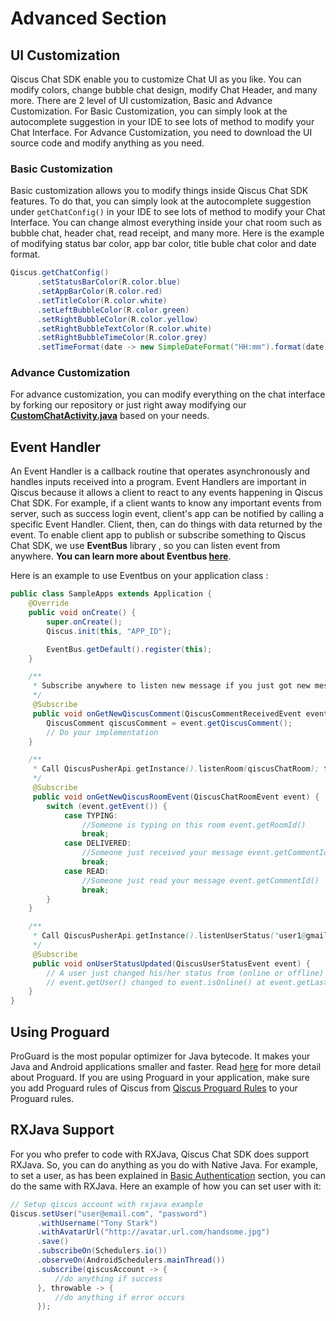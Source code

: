 # Advanced Section

## UI Customization

Qiscus Chat SDK enable you to customize Chat UI as you like. You can modify colors, change bubble chat design, modify Chat Header, and many more. There are 2 level of UI customization, Basic and Advance Customization. For Basic Customization, you can simply look at the autocomplete suggestion in your IDE to see lots of method to modify your Chat Interface. For Advance Customization, you need to download the UI source code and modify anything as you need.  

### Basic Customization

Basic customization allows you to modify things inside Qiscus Chat SDK features. To do that, you can simply look at the autocomplete suggestion under `getChatConfig()` in your IDE to see lots of method to modify your Chat Interface. You can change almost everything inside your chat room such as bubble chat, header chat, read receipt, and many more. Here is the example of modifying status bar color, app bar color, title buble chat color and date format. 

```java
Qiscus.getChatConfig()
      .setStatusBarColor(R.color.blue)
      .setAppBarColor(R.color.red)
      .setTitleColor(R.color.white)
      .setLeftBubbleColor(R.color.green)
      .setRightBubbleColor(R.color.yellow)
      .setRightBubbleTextColor(R.color.white)
      .setRightBubbleTimeColor(R.color.grey)
      .setTimeFormat(date -> new SimpleDateFormat("HH:mm").format(date));
```

### Advance Customization

For advance customization, you can modify everything on the chat interface by forking our repository or just right away modifying our **[CustomChatActivity.java](https://github.com/qiscus/qiscus-sdk-android/blob/develop/app/src/main/java/com/qiscus/dragonfly/CustomChatActivity.java)** based on your needs.

## Event Handler

An Event Handler is a callback routine that operates asynchronously and handles inputs received into a program. Event Handlers are important in Qiscus because it allows a client to react to any events happening in Qiscus Chat SDK. For example, if a client wants to know any important events from server, such as success login event, client's app can be notified by calling a specific Event Handler. Client, then, can do things with data returned by the event.
To enable client app to publish or subscribe something to Qiscus Chat SDK, we use **EventBus** library , so you can listen event from anywhere. **You can learn more about Eventbus [here](http://greenrobot.org/eventbus/)**. 

Here is an example to use Eventbus on your application class :

```java
public class SampleApps extends Application {
    @Override
    public void onCreate() {
        super.onCreate();
        Qiscus.init(this, "APP_ID");

        EventBus.getDefault().register(this);
    }

    /**
     * Subscribe anywhere to listen new message if you just got new message from someone
     */
     @Subscribe 
     public void onGetNewQiscusComment(QiscusCommentReceivedEvent event) {
        QiscusComment qiscusComment = event.getQiscusComment();
        // Do your implementation
    }

    /**
     * Call QiscusPusherApi.getInstance().listenRoom(qiscusChatRoom); to get room event from anywhere at your application
     */
     @Subscribe 
     public void onGetNewQiscusRoomEvent(QiscusChatRoomEvent event) {
        switch (event.getEvent()) {
            case TYPING:
                //Someone is typing on this room event.getRoomId()
                break;
            case DELIVERED:
                //Someone just received your message event.getCommentId()
                break;
            case READ:
                //Someone just read your message event.getCommentId()
                break;
        }
    }

    /**
     * Call QiscusPusherApi.getInstance().listenUserStatus("user1@gmail.com"); to listen status of user1@gmail.com
     */
     @Subscribe 
     public void onUserStatusUpdated(QiscusUserStatusEvent event) {
        // A user just changed his/her status from (online or offline)
        // event.getUser() changed to event.isOnline() at event.getLastActive()
    }
}
```

## Using Proguard

ProGuard is the most popular optimizer for Java bytecode. It makes your Java and Android applications smaller and faster. Read [here](https://www.guardsquare.com/en/proguard) for more detail about Proguard. 
If you are using Proguard in your application, make sure you add Proguard rules of Qiscus from [Qiscus Proguard Rules](https://github.com/qiscus/qiscus-sdk-android/blob/master/app/proguard-rules.pro) to your Proguard rules.

## RXJava Support

For you who prefer to code with RXJava, Qiscus Chat SDK does support RXJava. So, you can do anything as you do with Native Java. For example, to set a user, as has been explained in [Basic Authentication](#basic-authentication) section, you can do the same with RXJava. Here an example of how you can set user with it:  

```java
// Setup qiscus account with rxjava example
Qiscus.setUser("user@email.com", "password")
      .withUsername("Tony Stark")
      .withAvatarUrl("http://avatar.url.com/handsome.jpg")
      .save()
      .subscribeOn(Schedulers.io())
      .observeOn(AndroidSchedulers.mainThread())
      .subscribe(qiscusAccount -> {
          //do anything if success
      }, throwable -> {
          //do anything if error occurs
      });
```
